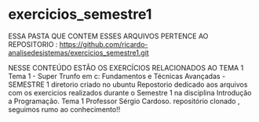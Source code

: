 # exercicios_semestre1
ESSA PASTA QUE CONTEM ESSES ARQUIVOS PERTENCE AO REPOSITORIO : https://github.com/ricardo-analisedesistemas/exercicios_semestre1.git 

NESSE CONTEÚDO ESTÃO OS EXERCÍCIOS RELACIONADOS AO TEMA 1 Tema 1 - Super Trunfo em c: Fundamentos e Técnicas Avançadas - SEMESTRE 1
diretorio criado no ubuntu 
Repostorio dedicado aos arquivos com os exercicios realizados durante o Semestre 1 na disciplina Introdução a Programação.
Tema 1 
Professor Sérgio Cardoso.
repositório clonado , seguimos rumo ao conhecimento!!